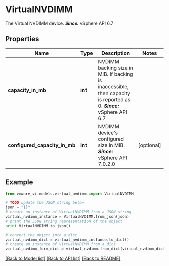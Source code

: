 # VirtualNVDIMM

The Virtual NVDIMM device.  ***Since:*** vSphere API 6.7 

## Properties
Name | Type | Description | Notes
------------ | ------------- | ------------- | -------------
**capacity_in_mb** | **int** | NVDIMM backing size in MiB.  If backing is inaccessible, then capacity is reported as 0.  ***Since:*** vSphere API 6.7  | 
**configured_capacity_in_mb** | **int** | NVDIMM device&#39;s configured size in MiB.  ***Since:*** vSphere API 7.0.2.0  | [optional] 

## Example

```python
from vmware_vi.models.virtual_nvdimm import VirtualNVDIMM

# TODO update the JSON string below
json = "{}"
# create an instance of VirtualNVDIMM from a JSON string
virtual_nvdimm_instance = VirtualNVDIMM.from_json(json)
# print the JSON string representation of the object
print VirtualNVDIMM.to_json()

# convert the object into a dict
virtual_nvdimm_dict = virtual_nvdimm_instance.to_dict()
# create an instance of VirtualNVDIMM from a dict
virtual_nvdimm_form_dict = virtual_nvdimm.from_dict(virtual_nvdimm_dict)
```
[[Back to Model list]](../README.md#documentation-for-models) [[Back to API list]](../README.md#documentation-for-api-endpoints) [[Back to README]](../README.md)


